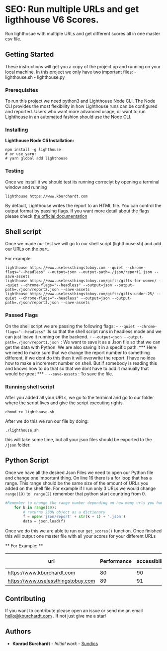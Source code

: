 # SEO: Run multiple URLs and get ligthhouse V6 Scores.

Run lighthosue with multiple URLs and get different scores all in one master csv file.

## Getting Started

These instructions will get you a copy of the project up and running on your local machine. In this project we only have two important files:
	- lighthouse.sh
	- lighthouse.py

### Prerequisites

To run this project we need python3 and Lighthouse Node CLI. The Node CLI provides the most flexibility in how Lighthouse runs can be configured and reported. Users who want more advanced usage, or want to run Lighthouse in an automated fashion should use the Node CLI.


### Installing

**Lighthouse Node Cli Installation:**

```shell
npm install -g lighthouse
# or use yarn: 
# yarn global add lighthouse 
```

### Testing 

Once we install it we should test its running correclyt by opening a terminal window and running

```
lighthouse https://www.kburchardt.com
```

By default, Lighthouse writes the report to an HTML file. You can control the output format by passing flags. If you want more detail about the flags please check [the official documentation](https://www.npmjs.com/package/lighthouse)


## Shell script

Once we made our test we will go to our shell script (lighthouse.sh) and add our URLs on the <url> part.

For example:

```shell
lighthouse https://www.uselessthingstobuy.com --quiet --chrome-flags="--headless" --output=json --output-path=./json/report1.json --save-assets 
lighthouse https://www.uselessthingstobuy.com/gifts/gifts-for-women/ --quiet --chrome-flags="--headless" --output=json --output-path=./json/report2.json --save-assets
lighthouse https://www.uselessthingstobuy.com/gifts/gifts-under-25/ --quiet --chrome-flags="--headless" --output=json --output-path=./json/report3.json --save-assets
```

### Passed Flags

On the shell script we are passing the following flags:
	- ```--quiet --chrome-flags="--headless"``` :Is so that the shell script runs in headless mode and we can just leave it running on the backend.
	- ```--output=json --output-path=./json/report1.json ```: We want to save it as a Json file so that we can get the data with Python. We are also saving it in a specific path. *** Here we need to make sure that we change the report number to something different, if we dont do this then it will overwrite the report. I have no idea how to make a increment number on shell. But if somebody is reading this and knows how to do that so that we dont have to add it manually that would be great ***
	- ``` --save-assets ``` : To save the file.

### Running shell script

After you added all your URLs, we go to the terminal and go to our folder where the script lives and give the script executing rights.


```shell
chmod +x lighthouse.sh
```

After we do this we run our file by doing:

```shell
./lighthouse.sh
```

this will take some time, but all your json files should be exported to the `/json` folder.

## Python Script

Once we have all the desired Json Files we need to open our Python file and change one important thing. On line 16 there is a for loop that has a range. This range should be the same size of the amount of URLs you added on the shell file. For example if I run only 3 URLs we would change ``` range(19) ``` to ``` range(2)``` remember that python start  countring from 0.

``` python
#Remember to change the range number depending on how many urls you have. Default is 20.
    for k in range(19):  
        # returns JSON object as a dictionary
        f = open('json/report' + str(k + 1) + '.json')
        data = json.load(f)
```

Once we do this we are able tu run our ```get_scores()``` function. Once finished this will  output one master file with all your scores for your different URLs

** For Example: **

| url                                	| Performance 	| accessibility 	| best-practices 	| seo 	| pwd 	|
|------------------------------------	|-------------	|---------------	|----------------	|-----	|-----	|
| https://www.kburchardt.com         	| 80          	| 90            	| 100            	| 100 	| 100 	|
| https://www.uselessthingstobuy.com 	| 89          	| 91            	| 100            	| 99  	| 100 	|



## Contributing

If you want to contribute please open an issue or  send me an email hello@kburchardt.com . If not just give me a star/

## Authors

* **Konrad Burchardt** - *Initial work* - [Sundios](https://github.com/sundios)



